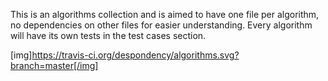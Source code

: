 This is an algorithms collection and is aimed to have one file per algorithm, no dependencies on other files for easier understanding. 
Every algorithm will have its own tests in the test cases section.

[img]https://travis-ci.org/despondency/algorithms.svg?branch=master[/img]
